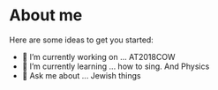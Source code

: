 # About me

Here are some ideas to get you started:

- 🔭 I’m currently working on ... AT2018COW
- 🌱 I’m currently learning ... how to sing. And Physics
- 💬 Ask me about ... Jewish things 

